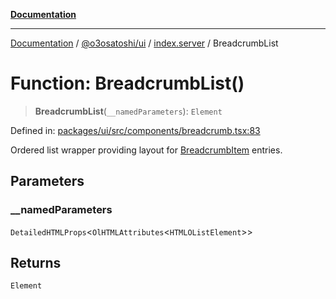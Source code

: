 [**Documentation**](../../../../README.md)

***

[Documentation](../../../../README.md) / [@o3osatoshi/ui](../../README.md) / [index.server](../README.md) / BreadcrumbList

# Function: BreadcrumbList()

> **BreadcrumbList**(`__namedParameters`): `Element`

Defined in: [packages/ui/src/components/breadcrumb.tsx:83](https://github.com/o3osatoshi/experiment/blob/67ff251451cab829206391b718d971ec20ce4dfb/packages/ui/src/components/breadcrumb.tsx#L83)

Ordered list wrapper providing layout for [BreadcrumbItem](BreadcrumbItem.md) entries.

## Parameters

### \_\_namedParameters

`DetailedHTMLProps`\<`OlHTMLAttributes`\<`HTMLOListElement`\>\>

## Returns

`Element`
